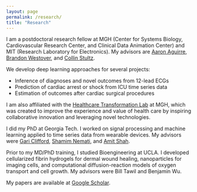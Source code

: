 ```yaml
---
layout: page
permalink: /research/
title: "Research"
---
```


I am a postdoctoral research fellow at MGH (Center for Systems Biology, Cardiovascular Research Center, and Clinical Data Animation Center) and MIT (Research Laboratory for Electronics). My advisors are [Aaron Aguirre](https://connects.catalyst.harvard.edu/Profiles/display/Person/10465), [Brandon Westover](http://cdac.mgh.harvard.edu), and [Collin Stultz](http://www.rle.mit.edu/cb/).

We develop deep learning approaches for several projects:
* Inference of diagnoses and novel outcomes from 12-lead ECGs
* Prediction of cardiac arrest or shock from ICU time series data
* Estimation of outcomes after cardiac surgical procedures

I am also affiliated with the [Healthcare Transformation Lab](http://healthcaretransformation.org) at MGH, which was created to improve the experience and value of health care by inspiring collaborative innovation and leveraging novel technologies.

I did my PhD at Georgia Tech. I worked on signal processing and machine learning applied to time series data from wearable devices. My advisors were [Gari Clifford](http://gdclifford.info/people/gari), [Shamim Nemati](http://nematilab.info/people/shamim/index.html), and [Amit Shah](https://www.sph.emory.edu/faculty/profile/#AJSHAH3).

Prior to my MD/PhD training, I studied Bioengineering at UCLA. I developed cellularized fibrin hydrogels for dermal wound healing, nanoparticles for imaging cells, and computational diffusion-reaction models of oxygen transport and cell growth. My advisors were Bill Tawil and Benjamin Wu.

My papers are available at [Google Scholar](https://scholar.google.com/citations?hl=en&user=APy8nq4AAAAJ&view_op=list_works&sortby=pubdate).
